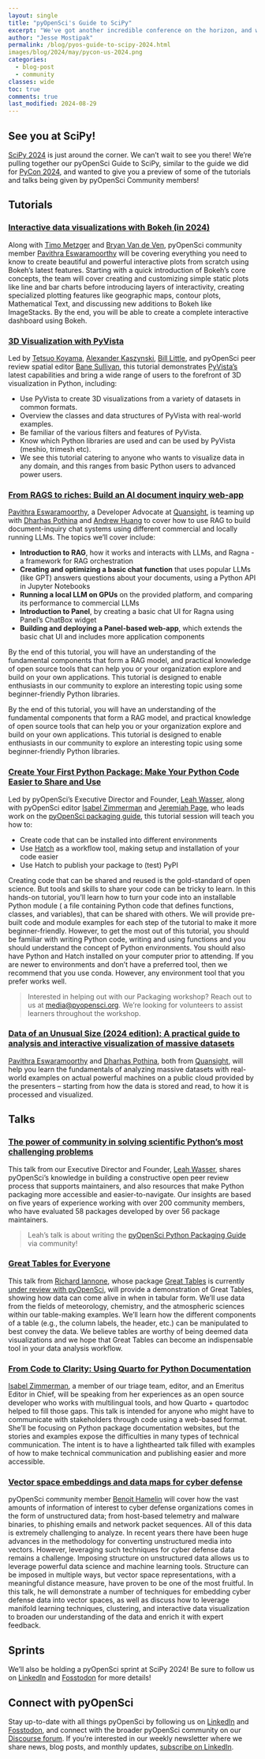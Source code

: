 ```yaml
---
layout: single
title: "pyOpenSci's Guide to SciPy"
excerpt: "We've got another incredible conference on the horizon, and wanted to share the talks, workshops, and sprints where you can find members of the pyOpenSci community!"
author: "Jesse Mostipak"
permalink: /blog/pyos-guide-to-scipy-2024.html
images/blog/2024/may/pycon-us-2024.png
categories:
  - blog-post
  - community
classes: wide
toc: true
comments: true
last_modified: 2024-08-29
---
```

## <i class="fa-regular fa-handshake"></i> See you at SciPy!

[SciPy 2024](https://www.scipy2024.scipy.org/) is just around the corner. We can’t wait to see you there! We’re pulling together our pyOpenSci Guide to SciPy, similar to the guide we did for [PyCon 2024](https://www.pyopensci.org/blog/pyos-guide-to-pyconus-2024.html), and wanted to give you a preview of some of the tutorials and talks being given by pyOpenSci Community members!

## <i class="fa-solid fa-chalkboard-user"></i> Tutorials

### [Interactive data visualizations with Bokeh (in 2024)](https://cfp.scipy.org/2024/talk/JRLMLD/)
Along with [Timo Metzger](https://cfp.scipy.org/2024/speaker/HMRG3H/) and [Bryan Van de Ven](https://cfp.scipy.org/2024/speaker/BBLFMK/), pyOpenSci community member [Pavithra Eswaramoorthy](https://www.linkedin.com/in/pavithraes/) will be covering everything you need to know to create beautiful and powerful interactive plots from scratch using Bokeh’s latest features. Starting with a quick introduction of Bokeh’s core concepts, the team will cover creating and customizing simple static plots like line and bar charts before introducing layers of interactivity, creating specialized plotting features like geographic maps, contour plots, Mathematical Text, and discussing new additions to Bokeh like ImageStacks. By the end, you will be able to create a complete interactive dashboard using Bokeh.

### [3D Visualization with PyVista](https://cfp.scipy.org/2024/talk/GKGRWE/)
Led by [Tetsuo Koyama](https://cfp.scipy.org/2024/speaker/WY7NA9/), [Alexander Kaszynski](https://cfp.scipy.org/2024/speaker/3RXHG8/), [Bill Little](https://cfp.scipy.org/2024/speaker/FDVWDN/), and pyOpenSci peer review spatial editor [Bane Sullivan](https://www.linkedin.com/in/bane-sullivan/), this tutorial demonstrates [PyVista’s](https://github.com/pyvista/pyvista) latest capabilities and bring a wide range of users to the forefront of 3D visualization in Python, including:
* Use PyVista to create 3D visualizations from a variety of datasets in common formats.
* Overview the classes and data structures of PyVista with real-world examples.
* Be familiar of the various filters and features of PyVista.
* Know which Python libraries are used and can be used by PyVista (meshio, trimesh etc).
* We see this tutorial catering to anyone who wants to visualize data in any domain, and this ranges from basic Python users to advanced power users.

### [From RAGS to riches: Build an AI document inquiry web-app](https://cfp.scipy.org/2024/talk/W3ZJWG/)
[Pavithra Eswaramoorthy](https://cfp.scipy.org/2024/speaker/QGMGFB/), a Developer Advocate at [Quansight](https://quansight.com/), is teaming up with [Dharhas Pothina](https://cfp.scipy.org/2024/speaker/EKHUEY/) and [Andrew Huang](https://cfp.scipy.org/2024/speaker/QSLXKW/) to cover how to use RAG to build document-inquiry chat systems using different commercial and locally running LLMs. The topics we’ll cover include:
* **Introduction to RAG**, how it works and interacts with LLMs, and Ragna - a framework for RAG orchestration
* **Creating and optimizing a basic chat function** that uses popular LLMs (like GPT) answers questions about your documents, using a Python API in Jupyter Notebooks
* **Running a local LLM on GPUs** on the provided platform, and comparing its performance to commercial LLMs
* **Introduction to Panel**, by creating a basic chat UI for Ragna using Panel’s ChatBox widget
* **Building and deploying a Panel-based web-app**, which extends the basic chat UI and includes more application components

By the end of this tutorial, you will have an understanding of the fundamental components that form a RAG model, and practical knowledge of open source tools that can help you or your organization explore and build on your own applications. This tutorial is designed to enable enthusiasts in our community to explore an interesting topic using some beginner-friendly Python libraries.

By the end of this tutorial, you will have an understanding of the fundamental components that form a RAG model, and practical knowledge of open source tools that can help you or your organization explore and build on your own applications. This tutorial is designed to enable enthusiasts in our community to explore an interesting topic using some beginner-friendly Python libraries.

### [Create Your First Python Package: Make Your Python Code Easier to Share and Use](https://cfp.scipy.org/2024/talk/QT9GBY/)
Led by pyOpenSci’s Executive Director and Founder, [Leah Wasser](https://github.com/lwasser), along with pyOpenSci editor [Isabel Zimmerman](https://cfp.scipy.org/2024/speaker/AVSVUJ/) and [Jeremiah Page](https://cfp.scipy.org/2024/speaker/LJ7ZSP/), who leads work on the [pyOpenSci packaging guide](https://www.pyopensci.org/python-package-guide/index.html), this tutorial session will teach you how to:
* Create code that can be installed into different environments
* Use [Hatch](https://hatch.pypa.io/latest/) as a workflow tool, making setup and installation of your code easier
* Use Hatch to publish your package to (test) PyPI

Creating code that can be shared and reused is the gold-standard of open science. But tools and skills to share your code can be tricky to learn. In this hands-on tutorial, you’ll learn how to turn your code into an installable Python module ( a file containing Python code that defines functions, classes, and variables), that can be shared with others. We will provide pre-built code and module examples for each step of the tutorial to make it more beginner-friendly. However, to get the most out of this tutorial, you should be familiar with writing Python code, writing and using functions and you should understand the concept of Python environments. You should also have Python and Hatch installed on your computer prior to attending. If you are newer to environments and don’t have a preferred tool, then we recommend that you use conda. However, any environment tool that you prefer works well.

> Interested in helping out with our Packaging workshop? Reach out to us at [media@pyopensci.org](mailto:media@pyopensci.org). We’re looking for volunteers to assist learners throughout the workshop.

### [Data of an Unusual Size (2024 edition): A practical guide to analysis and interactive visualization of massive datasets](https://cfp.scipy.org/2024/talk/UKLNLQ/)

[Pavithra Eswaramoorthy](https://cfp.scipy.org/2024/speaker/QGMGFB/) and [Dharhas Pothina](https://cfp.scipy.org/2024/speaker/EKHUEY/), both from [Quansight](https://quansight.com/), will help you learn the fundamentals of analyzing massive datasets with real-world examples on actual powerful machines on a public cloud provided by the presenters – starting from how the data is stored and read, to how it is processed and visualized.

## <i class="fa-regular fa-comments"></i> Talks

### [The power of community in solving scientific Python’s most challenging problems](https://cfp.scipy.org/2024/talk/AMTLJ7/)
This talk from our Executive Director and Founder, [Leah Wasser](https://github.com/lwasser), shares pyOpenSci’s knowledge in building a constructive open peer review process that supports maintainers, and also resources that make Python packaging more accessible and easier-to-navigate. Our insights are based on five years of experience working with over 200 community members, who have evaluated 58 packages developed by over 56 package maintainers.

> Leah’s talk is about writing the [pyOpenSci Python Packaging Guide](https://www.pyopensci.org/python-package-guide/) via community!

### [Great Tables for Everyone](https://cfp.scipy.org/2024/talk/BRMQRW/)
This talk from [Richard Iannone](https://www.linkedin.com/in/richard-iannone-a5640017/), whose package [Great Tables](https://posit-dev.github.io/great-tables/articles/intro.html) is currently [under review with pyOpenSci](https://github.com/pyOpenSci/software-submission/issues/202), will provide a demonstration of Great Tables, showing how data can come alive in when in tabular form. We’ll use data from the fields of meteorology, chemistry, and the atmospheric sciences within our table-making examples. We’ll learn how the different components of a table (e.g., the column labels, the header, etc.) can be manipulated to best convey the data. We believe tables are worthy of being deemed data visualizations and we hope that Great Tables can become an indispensable tool in your data analysis workflow.

### [From Code to Clarity: Using Quarto for Python Documentation](https://cfp.scipy.org/2024/talk/GFGSTS/)
[Isabel Zimmerman](https://www.linkedin.com/in/isabel-zimmerman/), a member of our triage team, editor, and an Emeritus Editor in Chief, will be speaking from her experiences as an open source developer who works with multilingual tools, and how Quarto + quartodoc helped to fill those gaps. This talk is intended for anyone who might have to communicate with stakeholders through code using a web-based format. She’ll be focusing on Python package documentation websites, but the stories and examples expose the difficulties in many types of technical communication. The intent is to have a lighthearted talk filled with examples of how to make technical communication and publishing easier and more accessible.

### [Vector space embeddings and data maps for cyber defense](https://cfp.scipy.org/2024/talk/STUXTH/)
pyOpenSci community member [Benoit Hamelin](https://www.linkedin.com/in/benoit-hamelin-43a44668/) will cover how the vast amounts of information of interest to cyber defense organizations comes in the form of unstructured data; from host-based telemetry and malware binaries, to phishing emails and network packet sequences. All of this data is extremely challenging to analyze. In recent years there have been huge advances in the methodology for converting unstructured media into vectors. However, leveraging such techniques for cyber defense data remains a challenge.
Imposing structure on unstructured data allows us to leverage powerful data science and machine learning tools. Structure can be imposed in multiple ways, but vector space representations, with a meaningful distance measure, have proven to be one of the most fruitful.
In this talk, he will demonstrate a number of techniques for embedding cyber defense data into vector spaces, as well as discuss how to leverage manifold learning techniques, clustering, and interactive data visualization to broaden our understanding of the data and enrich it with expert feedback.

## <i class="fa-solid fa-person-running"></i> Sprints
We’ll also be holding a pyOpenSci sprint at SciPy 2024! Be sure to follow us on [LinkedIn](https://www.linkedin.com/company/pyopensci) and [Fosstodon](https://fosstodon.org/@pyOpenSci) for more details!

## <i class="fa-solid fa-link"></i> Connect with pyOpenSci

Stay up-to-date with all things pyOpenSci by following us on [LinkedIn](https://linkedin.com/company/pyopensci
) and [Fosstodon](https://fosstodon.org/@pyOpenSci), and connect with the broader pyOpenSci community on our [Discourse forum](https://pyopensci.discourse.group/). If you’re interested in our weekly newsletter where we share news, blog posts, and monthly updates, [subscribe on LinkedIn](https://www.bit.ly/pyOSNewsletter).
